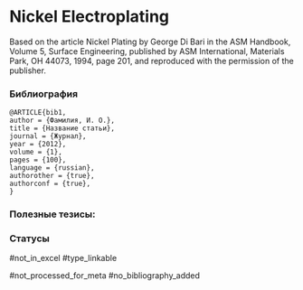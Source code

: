 # Nickel Electroplating

Based on the article Nickel Plating by George Di Bari in the ASM Handbook, Volume 5, Surface
Engineering, published by ASM International, Materials Park, OH 44073, 1994, page 201, and
reproduced with the permission of the publisher.

### Библиография
```
@ARTICLE{bib1,
author = {Фамилия, И. О.},
title = {Название статьи},
journal = {Журнал},
year = {2012},
volume = {1},
pages = {100},
language = {russian},
authorother = {true},
authorconf = {true},
}
```

### Полезные тезисы:

### Статусы
#not_in_excel 
#type_linkable 

#not_processed_for_meta
#no_bibliography_added